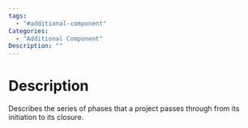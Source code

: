 ```yaml
---
tags:
  - "#additional-component"
Categories:
  - "Additional Component"
Description: ""
---
```

# Description
Describes the series of phases that a project passes through from its initiation to its closure.